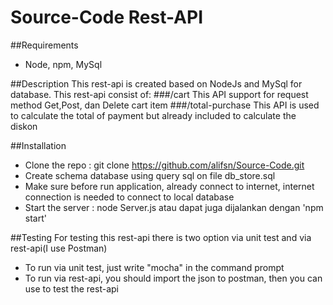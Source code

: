# Source-Code Rest-API

##Requirements
* Node, npm, MySql

##Description
This rest-api is created based on NodeJs and MySql for database. This rest-api consist of:
###/cart
This API support for request method Get,Post, dan Delete cart item
###/total-purchase
This API is used to calculate the total of payment but already included to calculate the diskon

##Installation

* Clone the repo : git clone  https://github.com/alifsn/Source-Code.git
* Create schema database using query sql on file db_store.sql
* Make sure before run application, already connect to internet, internet connection is needed to connect to local database
* Start the server : node Server.js atau dapat juga dijalankan dengan 'npm start'

##Testing
For testing this rest-api there is two option via unit test and via rest-api(I use Postman)
- To run via unit test, just write "mocha" in the command prompt
- To run via rest-api, you should import the json to postman, then you can use to test the rest-api
